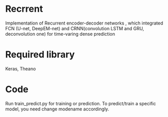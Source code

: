 # Recrrent
Implementation of Recurrent encoder-decoder networks , which integrated FCN (U-net, DeepEM-net) and CRNN(convolution LSTM and GRU, deconvolution one) for time-varing dense prediction
# Required library
Keras, Theano
# Code
Run train_predict.py for training or prediction. To predict/train a specific model, you need change modename accordingly.
